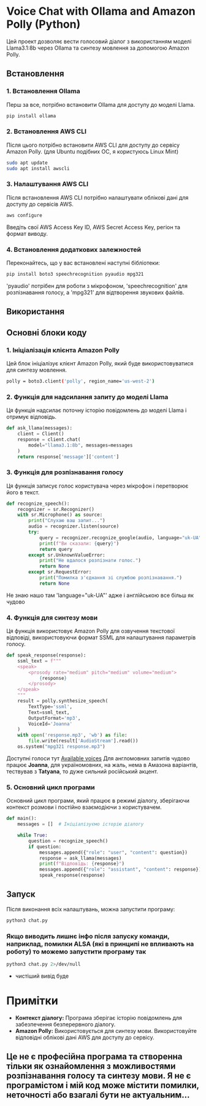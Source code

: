 # Voice Chat with Ollama and Amazon Polly (Python)

Цей проект дозволяє вести голосовий діалог з використанням моделі Llama3.1:8b через Ollama та синтезу мовлення за допомогою Amazon Polly.

## Встановлення

### 1. Встановлення Ollama

Перш за все, потрібно встановити Ollama для доступу до моделі Llama.

```bash
pip install ollama
```
### 2. Встановлення AWS CLI

Після цього потрібно встановити AWS CLI для доступу до сервісу Amazon Polly. (для Ubuntu подібних ОС, я користуюсь Linux Mint)

``` bash
sudo apt update
sudo apt install awscli
```
### 3. Налаштування AWS CLI

Після встановлення AWS CLI потрібно налаштувати облікові дані для доступу до сервісів AWS.

```bash
aws configure
```
Введіть свої AWS Access Key ID, AWS Secret Access Key, регіон та формат виводу.

### 4. Встановлення додаткових залежностей

Переконайтесь, що у вас встановлені наступні бібліотеки:

```bash
pip install boto3 speechrecognition pyaudio mpg321
```
'pyaudio' потрібен для роботи з мікрофоном, 'speechrecognition' для розпізнавання голосу, а 'mpg321' для відтворення звукових файлів.

## Використання

## Основні блоки коду

### 1. Ініціалізація клієнта Amazon Polly

Цей блок ініціалізує клієнт Amazon Polly, який буде використовуватися для синтезу мовлення.
```bash
polly = boto3.client('polly', region_name='us-west-2')
```

### 2. Функція для надсилання запиту до моделі Llama
Ця функція надсилає поточну історію повідомлень до моделі Llama і отримує відповідь.
```python
def ask_llama(messages):
    client = Client()
    response = client.chat(
        model="llama3.1:8b", messages=messages
    )
    return response['message']['content']
```

### 3. Функція для розпізнавання голосу
Ця функція записує голос користувача через мікрофон і перетворює його в текст.
```python
def recognize_speech():
    recognizer = sr.Recognizer()
    with sr.Microphone() as source:
        print("Слухаю ваш запит...")
        audio = recognizer.listen(source)
        try:
            query = recognizer.recognize_google(audio, language="uk-UA")
            print(f"Ви сказали: {query}")
            return query
        except sr.UnknownValueError:
            print("Не вдалося розпізнати голос.")
            return None
        except sr.RequestError:
            print("Помилка з'єднання зі службою розпізнавання.")
            return None
```
Не знаю нашо там 'language="uk-UA"' адже і англійською все більш як чудово

### 4. Функція для синтезу мови
Ця функція використовує Amazon Polly для озвучення текстової відповіді, використовуючи формат SSML для налаштування параметрів голосу.
```python
def speak_response(response):
    ssml_text = f"""
    <speak>
        <prosody rate="medium" pitch="medium" volume="medium">
            {response}
        </prosody>
    </speak>
    """
    result = polly.synthesize_speech(
        TextType='ssml',
        Text=ssml_text,
        OutputFormat='mp3',
        VoiceId='Joanna'
    )
    with open('response.mp3', 'wb') as file:
        file.write(result['AudioStream'].read())
    os.system("mpg321 response.mp3")
```
Доступні голоси тут <a href="https://docs.aws.amazon.com/polly/latest/dg/available-voices.html" target="_blank">Available voices</a>
Для англомовних запитів чудово працює **Joanna**, для україномовних, на жаль, нема в Амазона варіантів, тествував з **Tatyana**, то дуже сильний російський акцент.

### 5. Основний цикл програми
Основний цикл програми, який працює в режимі діалогу, зберігаючи контекст розмови і постійно взаємодіючи з користувачем.

```python
def main():
    messages = []  # Ініціалізуємо історію діалогу

    while True:
        question = recognize_speech()
        if question:
            messages.append({"role": "user", "content": question})
            response = ask_llama(messages)
            print(f"Відповідь: {response}")
            messages.append({"role": "assistant", "content": response})
            speak_response(response)
```

## Запуск

Після виконання всіх налаштувань, можна запустити програму:
```bash
python3 chat.py
```
### Якщо виводить лишнє інфо після запуску команди, наприклад, помилки ALSA (які в принципі не впливають на роботу) то можемо запустити програму так
```bash
python3 chat.py 2>/dev/null
```
- чистіший вивід буде

# Примітки

* **Контекст діалогу:** Програма зберігає історію повідомлень для забезпечення безперервного діалогу.
* **Amazon Polly:** Використовується для синтезу мови. Використовуйте відповідні облікові дані AWS для доступу до сервісу.

## Це не є професійна програма та створенна тільки як ознайомлення з можливостями розпізнавання голосу та синтезу мови. Я не є програмістом і мій код може містити помилки, неточності або взагалі бути не актуальним...



